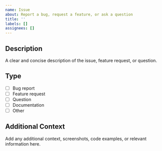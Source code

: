 ```yaml
---
name: Issue
about: Report a bug, request a feature, or ask a question
title: ''
labels: []
assignees: []
---
```


## Description
A clear and concise description of the issue, feature request, or question.

## Type
- [ ] Bug report
- [ ] Feature request
- [ ] Question
- [ ] Documentation
- [ ] Other

## Additional Context
Add any additional context, screenshots, code examples, or relevant information here.